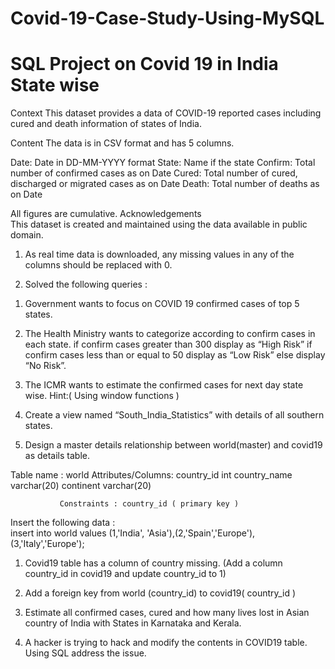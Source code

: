 # Covid-19-Case-Study-Using-MySQL

# SQL Project on Covid 19 in India State wise 

Context
This dataset provides a data of COVID-19 reported cases including cured and death information of states of India.

Content
The data is in CSV format and has 5 columns.

Date: Date in DD-MM-YYYY format
State: Name if the state
Confirm: Total number of confirmed cases as on Date
Cured: Total number of cured, discharged or migrated cases as on Date
Death: Total number of deaths as on Date

All figures are cumulative.
Acknowledgements  
This dataset is created and maintained using the data available in public domain.


1) As real time data is downloaded, any missing values in any of the columns should be replaced with 0.

2) Solved the following queries :

1.	 Government wants to focus on COVID 19 confirmed cases of  top 5 states. 

2.	The Health Ministry wants to categorize according to confirm cases in each state.
if confirm cases greater than 300 display as “High Risk”
if confirm cases less than or equal to  50 display as “Low Risk”
else display “No Risk”.

3.	The ICMR wants to estimate the confirmed cases for next day state wise.
Hint:( Using window functions )

 
4.	Create a view  named “South_India_Statistics” with details of all southern states.

5.	Design a master details relationship between world(master) and covid19 as details table.

Table name : world 
Attributes/Columns:  country_id   int 
			   country_name varchar(20)
			   continent     varchar(20)

         	   Constraints : country_id ( primary key )
   Insert the following data :      
      insert into world values (1,'India',  'Asia'),(2,'Spain','Europe'),(3,'Italy','Europe');


1.	Covid19 table has a column of country missing. (Add a column country_id  in covid19 and update country_id to 1)

2.	Add a foreign key from world (country_id)  to covid19( country_id )
    
3.	Estimate all confirmed cases, cured and how many lives lost  in Asian country of India with States in Karnataka and Kerala. 

4.	A hacker is trying to hack and modify the contents  in COVID19 table. Using SQL address the issue.
